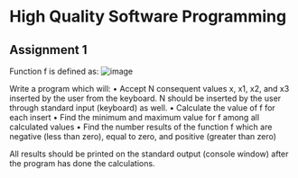 # High Quality Software Programming
## Assignment 1


Function f is defined as:
![image](https://github.com/MeetTheQA/CalculateComplexFunction/assets/75464483/b4f74ec2-4e66-4528-a7f0-9d1f313de09f)



Write a program which will:
•	Accept N consequent values x, x1, x2, and x3 inserted by the user from the keyboard. N should be inserted by the user through standard input (keyboard) as well.
•	Calculate the value of f for each insert
•	Find the minimum and maximum value for f among all calculated values
•	Find the number results of the function f which are negative (less than zero), equal to zero, and positive (greater than zero)


All results should be printed on the standard output (console window) after the program has done the calculations.


